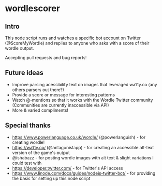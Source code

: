 # wordlescorer

## Intro
This node script runs and watches a specific bot account on Twitter (@ScoreMyWordle) and replies to anyone who asks with a score of their wordle output.

Accepting pull requests and bug reports!

## Future ideas
* Improve parsing acessibility text on images that leveraged wa11y.co (any others parsers out there?)
* Provide a score or message for interesting patterns
* Watch @-mentions so that it works with the Wordle Twitter community (Communities are currently inaccessible via API)
* More & varied compliments!


## Special thanks
* https://www.powerlanguage.co.uk/wordle/ (@powerlanguish) - for creating wordle!
* https://wa11y.co/ (@antagonistapp) - for creating an accessible alt-text version of the game's output
* @ishabazz - for posting  wordle images with alt text & slight variations I could test with
* https://developer.twitter.com/ - for Twitter's API access 
* https://www.linode.com/docs/guides/nodejs-twitter-bot/ - for providing the basis for setting up this node script